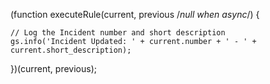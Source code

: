 (function executeRule(current, previous /*null when async*/) {

    // Log the Incident number and short description
    gs.info('Incident Updated: ' + current.number + ' - ' + current.short_description);

})(current, previous);
